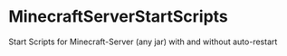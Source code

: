 # MinecraftServerStartScripts
Start Scripts for Minecraft-Server (any jar) with and without auto-restart
